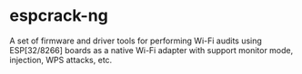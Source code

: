 # espcrack-ng
A set of firmware and driver tools for performing Wi-Fi audits using ESP[32/8266] boards as a native Wi-Fi adapter with support monitor mode, injection, WPS attacks, etc.
